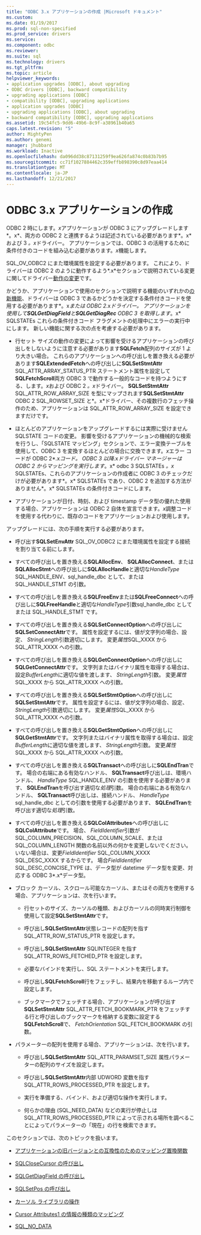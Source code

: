 ```yaml
---
title: "ODBC 3.x アプリケーションの作成 |Microsoft ドキュメント"
ms.custom: 
ms.date: 01/19/2017
ms.prod: sql-non-specified
ms.prod_service: drivers
ms.service: 
ms.component: odbc
ms.reviewer: 
ms.suite: sql
ms.technology: drivers
ms.tgt_pltfrm: 
ms.topic: article
helpviewer_keywords:
- application upgrades [ODBC], about upgrading
- ODBC drivers [ODBC], backward compatibility
- upgrading applications [ODBC]
- compatibility [ODBC], upgrading applications
- application upgrades [ODBC]
- upgrading applications [ODBC], about upgrading
- backward compatibility [ODBC], upgrading applications
ms.assetid: 19c54fc5-9dd6-49b6-8c9f-a38961b40a65
caps.latest.revision: "5"
author: MightyPen
ms.author: genemi
manager: jhubbard
ms.workload: Inactive
ms.openlocfilehash: da096dd38c87131259f9ea626fa874c0b83b7b95
ms.sourcegitcommit: cc71f1027884462c359effb898390c8d97eaa414
ms.translationtype: MT
ms.contentlocale: ja-JP
ms.lasthandoff: 12/21/2017
---
```

# <a name="writing-odbc-3x-applications"></a>ODBC 3.x アプリケーションの作成
ODBC 2 時にします。*x*アプリケーションが ODBC 3 にアップグレードします*。x*、両方の ODBC 2 と連携するようは記述されている必要があります*。x*および 3 *。x*ドライバー。 アプリケーションでは、ODBC 3 の活用するために条件付きのコードを組み込む必要があります。*x*機能します。  
  
 SQL_OV_ODBC2 にまた環境属性を設定する必要があります。 これにより、ドライバーは ODBC 2 のように動作するよう*.x*セクションで説明されている変更に関してドライバー[動作の変更](../../../odbc/reference/develop-app/behavioral-changes.md)です。  
  
 かどうか、アプリケーションで使用のセクションで説明する機能のいずれかの[の新機能](../../../odbc/reference/develop-app/new-features.md)、ドライバーは ODBC 3 であるかどうかを決定する条件付きコードを使用する必要があります*。x*または ODBC 2*.x*ドライバー。 アプリケーションを使用して**SQLGetDiagField**と**SQLGetDiagRec** ODBC 3 を取得します*。x* SQLSTATEs これらの条件付きコード フラグメントの処理中にエラーの実行中にします。 新しい機能に関する次の点を考慮する必要があります。  
  
-   行セット サイズの動作の変更によって影響を受けるアプリケーションの呼び出しをしないように注意する必要があります**SQLFetch**配列のサイズが 1 より大きい場合。 これらのアプリケーションへの呼び出しを置き換える必要があります**SQLExtendedFetch**への呼び出しに**SQLSetStmtAttr** SQL_ATTR_ARRAY_STATUS_PTR ステートメント属性を設定して**SQLFetchScroll**両方 ODBC 3 で動作する一般的なコードを持つようにする、します。*x*および ODBC 2 *。x*ドライバー。 **SQLSetStmtAttr** SQL_ATTR_ROW_ARRAY_SIZE を型にマップされます**SQLSetStmtAttr** ODBC 2 SQL_ROWSET_SIZE と*。x*ドライバー、その複数行のフェッチ操作のため、アプリケーションは SQL_ATTR_ROW_ARRAY_SIZE を設定できますだけです。  
  
-   ほとんどのアプリケーションをアップグレードするには実際に受けません SQLSTATE コードの変更。 影響を受けるアプリケーションの機械的な検索を行うし、「SQLSTATE マッピング」セクションで、エラー変換テーブルを使用して、ODBC 3 を変換するほとんどの場合に交換できます。*x*エラー コードが ODBC 2*.x*コード。 ODBC 3 以降*.x*ドライバー マネージャーは ODBC 2 からマッピングを実行します*。x* odbc 3 SQLSTATEs *。x* SQLSTATEs、これらのアプリケーションの作成者に ODBC 3 のチェックだけが必要があります*。x* SQLSTATEs であり、ODBC 2 を追加する方法がありません*。x* SQLSTATEs の条件付きコードにします。  
  
-   アプリケーションが日付、時刻、および timestamp データ型の優れた使用する場合、アプリケーションは ODBC 2 自体を宣言できます。*x*調整コードを使用する代わりに、既存のコードをアプリケーションおよび使用します。  
  
 アップグレードには、次の手順を実行する必要があります。  
  
-   呼び出す**SQLSetEnvAttr** SQL_OV_ODBC2 にまた環境属性を設定する接続を割り当てる前にします。  
  
-   すべての呼び出しを置き換える**SQLAllocEnv**、 **SQLAllocConnect**、または**SQLAllocStmt**への呼び出しに**SQLAllocHandle**と適切な*HandleType* SQL_HANDLE_ENV、sql_handle_dbc として、または SQL_HANDLE_STMT の引数。  
  
-   すべての呼び出しを置き換える**SQLFreeEnv**または**SQLFreeConnect**への呼び出しに**SQLFreeHandle**と適切な*HandleType*引数sql_handle_dbc としてまたは SQL_HANDLE_STMT です。  
  
-   すべての呼び出しを置き換える**SQLSetConnectOption**への呼び出しに**SQLSetConnectAttr**です。 属性を設定するには、値が文字列の場合、設定、 *StringLength*引数適切にします。 変更*属性*SQL_XXXX から SQL_ATTR_XXXX への引数。  
  
-   すべての呼び出しを置き換える**SQLGetConnectOption**への呼び出しに**SQLGetConnectAttr**です。 文字列またはバイナリ属性を取得する場合は、設定*BufferLength*に適切な値を渡します、 *StringLength*引数。 変更*属性*SQL_XXXX から SQL_ATTR_XXXX への引数。  
  
-   すべての呼び出しを置き換える**SQLSetStmtOption**への呼び出しに**SQLSetStmtAttr**です。 属性を設定するには、値が文字列の場合、設定、 *StringLength*引数適切にします。 変更*属性*SQL_XXXX から SQL_ATTR_XXXX への引数。  
  
-   すべての呼び出しを置き換える**SQLGetStmtOption**への呼び出しに**SQLGetStmtAttr**です。 文字列またはバイナリ属性を取得する場合は、設定*BufferLength*に適切な値を渡します、 *StringLength*引数。 変更*属性*SQL_XXXX から SQL_ATTR_XXXX への引数。  
  
-   すべての呼び出しを置き換える**SQLTransact**への呼び出しに**SQLEndTran**です。 場合の右端にある有効なハンドル、 **SQLTransact**呼び出しは、環境ハンドル、 *HandleType* SQL_HANDLE_ENV の引数を使用する必要があります、 **SQLEndTran**を呼び出す適切な*処理*引数。 場合の右端にある有効なハンドル、 **SQLTransact**呼び出しは、接続ハンドル、 *HandleType* sql_handle_dbc としての引数を使用する必要があります、 **SQLEndTran**を呼び出す適切な*処理*引数。  
  
-   すべての呼び出しを置き換える**SQLColAttributes**への呼び出しに**SQLColAttribute**です。 場合、 *FieldIdentifier*引数が SQL_COLUMN_PRECISION、SQL_COLUMN_SCALE、または SQL_COLUMN_LENGTH 関数の名前以外の何かを変更しないでください。 いない場合は、変更*FieldIdentifier* SQL_COLUMN_XXXX SQL_DESC_XXXX するからです。 場合*FieldIdentifier* SQL_DESC_CONCISE_TYPE は、データ型が datetime データ型を変更、対応する ODBC 3*.x*データ型。  
  
-   ブロック カーソル、スクロール可能なカーソル、またはその両方を使用する場合、アプリケーションは、次を行います。  
  
    -   行セットのサイズ、カーソルの種類、およびカーソルの同時実行制御を使用して設定**SQLSetStmtAttr**です。  
  
    -   呼び出し**SQLSetStmtAttr**状態レコードの配列を指す SQL_ATTR_ROW_STATUS_PTR を設定します。  
  
    -   呼び出し**SQLSetStmtAttr** SQLINTEGER を指す SQL_ATTR_ROWS_FETCHED_PTR を設定します。  
  
    -   必要なバインドを実行し、SQL ステートメントを実行します。  
  
    -   呼び出し**SQLFetchScroll**行をフェッチし、結果内を移動するループ内で設定します。  
  
    -   ブックマークでフェッチする場合、アプリケーションが呼び出す**SQLSetStmtAttr** SQL_ATTR_FETCH_BOOKMARK_PTR をフェッチする行と呼び出しのブックマークを格納する変数に設定する**SQLFetchScroll**で、 *FetchOrientation* SQL_FETCH_BOOKMARK の引数。  
  
-   パラメーターの配列を使用する場合、アプリケーションは、次を行います。  
  
    -   呼び出し**SQLSetStmtAttr** SQL_ATTR_PARAMSET_SIZE 属性パラメーターの配列のサイズを設定します。  
  
    -   呼び出し**SQLSetStmtAttr**内部 UDWORD 変数を指す SQL_ATTR_ROWS_PROCESSED_PTR を設定します。  
  
    -   実行を準備する、バインド、および適切な操作を実行します。  
  
    -   何らかの理由 (SQL_NEED_DATA) などの実行が停止しは SQL_ATTR_ROWS_PROCESSED_PTR によって示される場所を調べることによってパラメーターの「現在」の行を検索できます。  
  
 このセクションでは、次のトピックを扱います。  
  
-   [アプリケーションの旧バージョンとの互換性のためのマッピング置換関数](../../../odbc/reference/develop-app/mapping-replacement-functions-for-backward-compatibility-of-applications.md)  
  
-   [SQLCloseCursor の呼び出し](../../../odbc/reference/develop-app/calling-sqlclosecursor.md)  
  
-   [SQLGetDiagField の呼び出し](../../../odbc/reference/develop-app/calling-sqlgetdiagfield.md)  
  
-   [SQLSetPos の呼び出し](../../../odbc/reference/develop-app/calling-sqlsetpos.md)  
  
-   [カーソル ライブラリの操作](../../../odbc/reference/develop-app/cursor-library-operations.md)  
  
-   [Cursor Attributes1 の情報の種類のマッピング](../../../odbc/reference/develop-app/mapping-the-cursor-attributes1-information-types.md)  
  
-   [SQL_NO_DATA](../../../odbc/reference/develop-app/sql-no-data.md)

